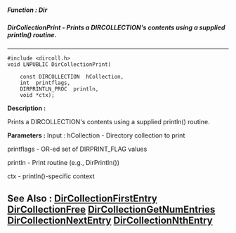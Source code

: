 ##### Function : Dir
##### DirCollectionPrint - Prints a DIRCOLLECTION's contents using a supplied println() routine.
---
```
#include <dircoll.h>
void LNPUBLIC DirCollectionPrint(

	const DIRCOLLECTION  hCollection,
	int  printflags,
	DIRPRINTLN_PROC  println,
	void *ctx);
```
**Description :**

Prints a DIRCOLLECTION's contents using a supplied println() routine.

**Parameters :**
Input :
hCollection  -  Directory collection to print

printflags  -  OR-ed set of DIRPRINT_FLAG values

println  -  Print routine (e.g., DirPrintln())

ctx  -  println()-specific context



**See Also :**
[DirCollectionFirstEntry](/reference/Func/DirCollectionFirstEntry)
[DirCollectionFree](/reference/Func/DirCollectionFree)
[DirCollectionGetNumEntries](/reference/Func/DirCollectionGetNumEntries)
[DirCollectionNextEntry](/reference/Func/DirCollectionNextEntry)
[DirCollectionNthEntry](/reference/Func/DirCollectionNthEntry)
---
